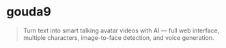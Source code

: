 # gouda9
> Turn text into smart talking avatar videos with AI — full web interface, multiple characters, image-to-face detection, and voice generation.
